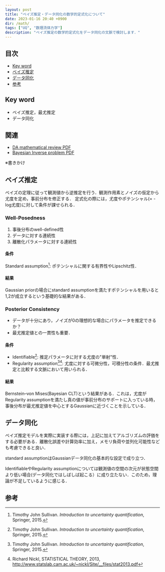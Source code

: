```yaml
---
layout: post
title: "ベイズ推定・データ同化の数学的定式化について"
date: 2023-01-16 20:40 +0900
dir: /math/
tags: ["UQ", "数理流体力学"]
description: "ベイズ推定の数学的定式化をデータ同化の文脈で検討します．"
---
```


## 目次
- [Key word](#key-word)
- [ベイズ推定](#ベイズ推定)
- [データ同化](#データ同化)
- [参考](#参考)

## Key word
- ベイズ推定，最尤推定
- データ同化

## 関連
- [DA mathematical review PDF](/math/pdf/da_math.pdf)
- [Bayesian Inverse problem PDF](/math/pdf/chapter6.pdf)

※書きかけ

## ベイズ推定
ベイズの定理に従って観測値から逆推定を行う．観測作用素とノイズの仮定から尤度を定め，事前分布を修正する．
定式化の際には，尤度やポテンシャル(= -log尤度)に対して条件が課せられる．

<!-- ### 条件 -->


### Well-Posedness
  1. 事後分布のwell-defined性
  2. データに対する連続性
  3. 離散化パラメータに対する連続性
#### 条件
Standard assumption[^uq]: ポテンシャルに関する有界性やLipschitz性．

#### 結果
Gaussian priorの場合にstandard assumptionを満たすポテンシャルを用いると1,2が成立するという基礎的な結果がある．

### Posterior Consistency
  - データが十分にあり，ノイズが0の理想的な場合にパラメータを推定できるか？
  - 最尤推定値との一貫性も重要．

#### 条件
- Identifiable[^uq]: 推定パラメータに対する尤度の"単射"性．
- Regularity assumption[^uq][^stat]: 尤度に対する可微分性，可積分性の条件．最尤推定と比較する文脈において用いられる．

#### 結果
Bernstein–von Mises(Bayesian CLT)という結果がある．これは，尤度がRegularity assumptionを満たし真の値が事前分布のサポートに入っている時，事後分布が最尤推定値を中心とするGaussianに近づくことを示している．

<!-- ### 無限次元空間 -->

## データ同化
ベイズ推定モデルを実際に実装する際には，上記に加えてアルゴリズムの評価をする必要がある．離散化誤差や計算効率に加え，メモリ負荷や並列化可能性なども考慮できると良い．

standard assumptionはGaussianデータ同化の基本的な設定で成り立つ．

IdentifiableやRegularity assumptionについては観測値の空間の次元が状態空間より低い場合(データ同化ではしばしば起こる）に成り立たない．このため，理論が不足しているように感じる．

## 参考
[^uq]: Timothy John Sullivan. *Introduction to uncertainty quantification*, Springer, 2015.

[^da]: K.H. Law, A.M. Stuart and K.C. Zygalakis, Data Assimilation: A Mathematical Introduction, Springer, 2015

[^stat]: Richard Nickl, STATISTICAL THEORY, 2013, http://www.statslab.cam.ac.uk/~nickl/Site/__files/stat2013.pdf
